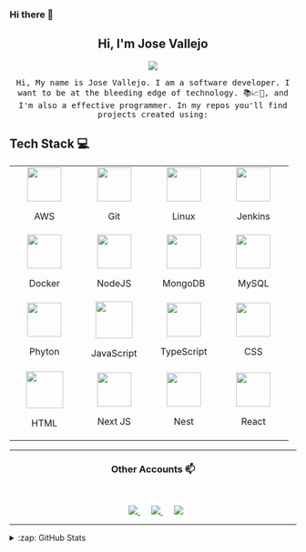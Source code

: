 ### Hi there 👋

<h2 align="center"> Hi, I'm Jose Vallejo <br/> </h2>

<p align="center">
	<img src="https://media.giphy.com/media/gh0RRgkTXedvF0pDc0/giphy.gif">
</p>

<p align="center"> <samp>Hi, My name is Jose Vallejo. I am a software developer. I want to be at the bleeding edge of technology. 📚📈🔬, and I'm also a effective programmer. In my repos you'll find projects created using:

## Tech Stack :computer: <br>

<table align="center">
	<tbody>
		<tr>
			<td align="center" width="20%">
				<a style="display: block;" align="center" href="https://aws.amazon.com/es/" >
					<img height=60px src="https://img.icons8.com/color/48/000000/amazon-web-services.png" /></a>
					<p style="display: block;">AWS</p>
			</td>
			<td align="center" width="20%">
				<a style="display: block;" align="center" href="https://github.com/" >
					<img height=60px src="https://img.icons8.com/ios-glyphs/2x/github-2.png"></a>
					<p style="display: block;">Git</p>
			</td>
			<td align="center" width="20%">
				<a style="display: block;" align="center" href="https://www.linux.org/" >
					<img height=60px src="https://img.icons8.com/color/48/000000/linux.png" /></a>
					<p style="display: block;">Linux</p>
			</td>
			<td align="center" width="20%">
				<a style="display: block;" align="center" href="https://www.jenkins.io/" style="display: block;">
					<img height=60px src="https://img.icons8.com/color/48/000000/jenkins.png" /></a>
					<p>Jenkins</p>
			</td>
		</tr>
		<tr>
			<td align="center" width="20%">
				<a style="display: block;" align="center" href="https://www.docker.com/">
					<img height=60px src="https://img.icons8.com/color/48/000000/docker.png"/></a>
					<p>Docker</p>
			</td>
			<td align="center" width="20%">
				<a style="display: block;" align="center" href="https://nodejs.org/es/docs/" >
					<img height=60px src="https://img.icons8.com/color/2x/nodejs.png" /></a>
					<p>NodeJS</p>
			</td>
			<td align="center" width="20%">
				<a style="display: block;" align="center" align="center" href="https://www.mongodb.com/es" >
					<img height=60px src="https://img.icons8.com/color/48/000000/mongodb.png"></a>
					<p>MongoDB</p>
			</td>
			<td align="center" width="20%">
				<a style="display: block;" align="center" href="https://www.mysql.com/" >
					<img height=60px src="https://img.icons8.com/ios-filled/50/000000/mysql-logo.png" /></a>
					<p>MySQL</p>
			</td>
		</tr>
		<tr>
			<td align="center" width="20%">
				<a style="display: block;" align="center" href="https://www.python.org/" target="_blank">
					<img height=60px src="https://img.icons8.com/color/2x/python.png" /></a>
					<p>Phyton</p>
			</td>
			<td align="center" width="20%">
				<a style="display: block;" align="center" href="https://developer.mozilla.org/es/docs/Web/JavaScript">
					<img height=65px src="https://img.icons8.com/color/2x/javascript.png" /></a>
					<p>JavaScript</p>
			</td>
			<td align="center" width="20%">
				<a style="display: block;" align="center" href="https://www.typescriptlang.org/">
					<img height=60px src="https://img.icons8.com/color/48/000000/typescript.png"/></a>
					<p>TypeScript</p>
			</td>
			<td align="center" width="20%">
				<a style="display: block;" align="center" href="https://developer.mozilla.org/es/docs/Web/CSS">
					<img height=60px src="https://img.icons8.com/color/48/000000/css3.png" /></a>
					<p>CSS</p>
				</td>
		</tr>
		<tr>
			<td align="center" width="20%">
				<a style="display: block;" align="center" href="https://developer.mozilla.org/es/docs/Web/HTML">
					<img height=65px src="https://img.icons8.com/color/2x/html-5.png" /></a>
					<p>HTML</p>
			</td>
			<td align="center" width="20%">
				<a style="display: block;" align="center" href="https://nextjs.org/" >
					<img height=60px src="https://upload.wikimedia.org/wikipedia/commons/8/8e/Nextjs-logo.svg"></a>
					<p>Next JS</p>
			</td>
			<td align="center" width="20%">
				<a style="display: block;" align="center" href="https://nestjs.com/">
					<img height=60px src="https://seeklogo.com/images/N/nestjs-logo-09342F76C0-seeklogo.com.png"></a>
					<p>Nest</p>
			</td>
			<td align="center" width="20%">
				<a style="display: block;" align="center" href="https://es.reactjs.org/">
					<img height=60px src="https://img.icons8.com/ultraviolet/2x/react.png"></a>
					<p>React</p>
			</td>
		</tr>
	</tbody>
</table>

---

<h3 align="center"> Other Accounts 📫 </h3>
<br />
<p align="center">
	<a href="https://twitter.com/JoseAVallejo12/">
		<img style="margin-left: 10px;" heigrt=60px src="https://img.icons8.com/cute-clipart/64/000000/twitter.png"/>
	</a>
	<a style="margin: 10px;" href="https://web.facebook.com/josealfredo.vallejocontreras.1?_rdc=1&_rdr/">
		<img style="margin-left: 10px;" heigrt=60px src="https://img.icons8.com/cute-clipart/64/000000/facebook.png"/>
	</a>
	<a href="https://www.linkedin.com/in/jose-alfredo-vallejo-contreras-38199480/">
		<img style="margin-left: 10px;" heigrt=60px src="https://img.icons8.com/cute-clipart/64/000000/linkedin.png"/>
	</a>

</p>

---

<details>
  <summary>:zap: GitHub Stats</summary>
  <img align="left" alt="Jose Vallejo's GitHub Stats" src="https://github-readme-stats.vercel.app/api?username=JoseAVallejo12&show_icons=true&hide_border=true" />
  <img src="https://jf-gh-stats.vercel.app/api/top-langs/?username=JoseAVallejo12&layout=compact&hide=java&title_color=3867D6&icon_color=3867D6" alt="GitHub Top Languages" align="top"/>
</details>

<!--
**josevallejo1984/josevallejo1984** is a ✨ _special_ ✨ repository because its `README.md` (this file) appears on your GitHub profile.

Here are some ideas to get you started:

- 🔭 I’m currently working on ...
- 🌱 I’m currently learning ...
- 👯 I’m looking to collaborate on ...
- 🤔 I’m looking for help with ...
- 💬 Ask me about ...
- 📫 How to reach me: ...
- 😄 Pronouns: ...
- ⚡ Fun fact: ...
-->
